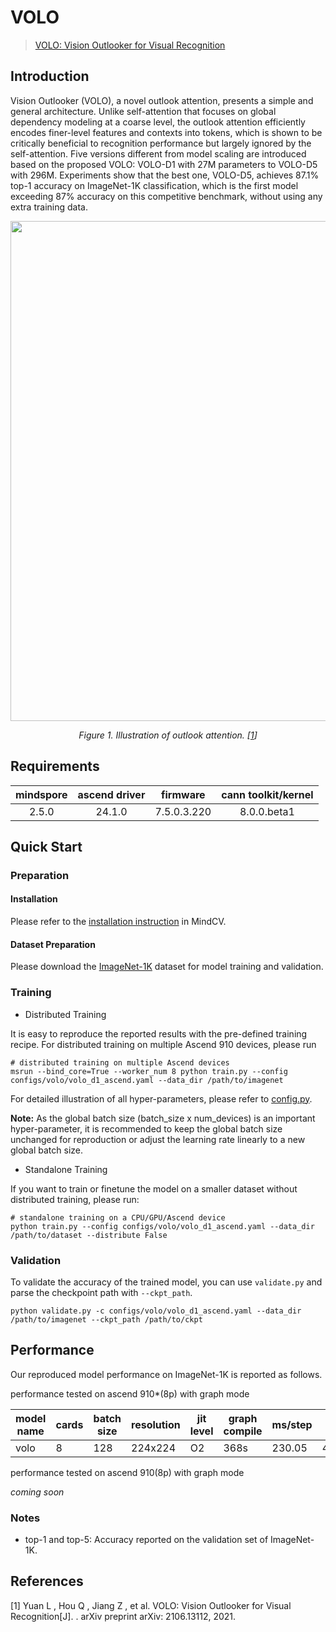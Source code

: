 # VOLO

> [VOLO: Vision Outlooker for Visual Recognition ](https://arxiv.org/abs/2106.13112)



## Introduction

Vision Outlooker (VOLO), a novel outlook attention, presents a simple and general architecture. Unlike self-attention
that focuses on global dependency modeling at a coarse level, the outlook attention efficiently encodes finer-level
features and contexts into tokens, which is shown to be critically beneficial to recognition performance but largely
ignored by the self-attention. Five versions different from model scaling are introduced based on the proposed VOLO:
VOLO-D1 with 27M parameters to VOLO-D5 with 296M. Experiments show that the best one, VOLO-D5, achieves 87.1% top-1
accuracy on ImageNet-1K classification, which is the first model exceeding 87% accuracy on this competitive benchmark,
without using any extra training data.

<p align="center">
  <img src="https://user-images.githubusercontent.com/61639773/249760556-b7aa4b23-a204-4061-8bed-170b02c52419.png" width=800 />
</p>
<p align="center">
  <em>Figure 1. Illustration of outlook attention. [<a href="#references">1</a>] </em>
</p>

## Requirements
| mindspore | ascend driver |  firmware   | cann toolkit/kernel |
| :-------: | :-----------: | :---------: | :-----------------: |
|   2.5.0   |   24.1.0      | 7.5.0.3.220 |     8.0.0.beta1     |



## Quick Start

### Preparation

#### Installation

Please refer to the [installation instruction](https://github.com/mindspore-lab/mindcv#installation) in MindCV.

#### Dataset Preparation

Please download the [ImageNet-1K](https://www.image-net.org/challenges/LSVRC/2012/index.php) dataset for model training
and validation.

### Training

* Distributed Training

It is easy to reproduce the reported results with the pre-defined training recipe. For distributed training on multiple
Ascend 910 devices, please run

```shell
# distributed training on multiple Ascend devices
msrun --bind_core=True --worker_num 8 python train.py --config configs/volo/volo_d1_ascend.yaml --data_dir /path/to/imagenet
```


For detailed illustration of all hyper-parameters, please refer
to [config.py](https://github.com/mindspore-lab/mindcv/blob/main/config.py).

**Note:** As the global batch size (batch_size x num_devices) is an important hyper-parameter, it is recommended to keep
the global batch size unchanged for reproduction or adjust the learning rate linearly to a new global batch size.

- Standalone Training

If you want to train or finetune the model on a smaller dataset without distributed training, please run:

```shell
# standalone training on a CPU/GPU/Ascend device
python train.py --config configs/volo/volo_d1_ascend.yaml --data_dir /path/to/dataset --distribute False
```

### Validation

To validate the accuracy of the trained model, you can use `validate.py` and parse the checkpoint path
with `--ckpt_path`.

```shell
python validate.py -c configs/volo/volo_d1_ascend.yaml --data_dir /path/to/imagenet --ckpt_path /path/to/ckpt
```

## Performance

Our reproduced model performance on ImageNet-1K is reported as follows.

performance tested on ascend 910*(8p) with graph mode

| model name  | cards | batch size | resolution | jit level | graph compile | ms/step | img/s   | recipe                                                                                     | weight                                                                                                  | acc@top1 | acc@top5 |
| ----------- | ----- | ---------- | ---------- |-----------| ------------- | ------- | ------- |--------------------------------------------------------------------------------------------| ------------------------------------------------------------------------------------------------------- | -------- | -------- |
| volo        | 8     | 128        | 224x224    | O2        | 368s          | 230.05  | 4451.21 | [yaml](https://github.com/mindspore-lab/mindcv/blob/main/configs/volo/volo_d4_ascend.yaml) | [weights](https://download-mindspore.osinfra.cn/toolkits/mindcv/volo/volo_d4-6c88cd33.ckpt)           | 82.97    | 96.21    |


performance tested on ascend 910(8p) with graph mode

*coming soon*

### Notes

- top-1 and top-5: Accuracy reported on the validation set of ImageNet-1K.


## References

[1] Yuan L , Hou Q , Jiang Z , et al. VOLO: Vision Outlooker for Visual Recognition[J]. . arXiv preprint arXiv:
2106.13112, 2021.
